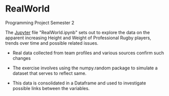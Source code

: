# RealWorld
Programming Project Semester 2

The [Jupyter](https://jupyter.org/) file "RealWorld.ipynb" sets out to explore the data on the apparent increasing Height and Weight of Professional Rugby players, trends over time and possible related issues.

* Real data collected from team profiles and various sources confirm such changes

* The exercise involves using the numpy.random package to simulate a dataset that serves to reflect same.
* This data is consolidated in a Dataframe and used to investigate possible links between the variables.

